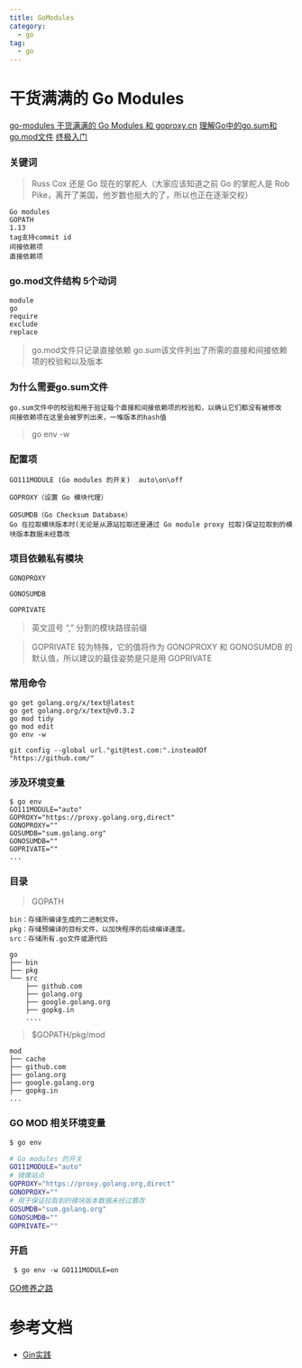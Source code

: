 ```yaml
---
title: GoModules
category:
  - go
tag:
  - go
---
```


# 干货满满的 Go Modules

[go-modules 干货满满的 Go Modules 和 goproxy.cn](https://www.jishuchi.com/read/gin-practice/3794#8c7ywi)
[理解Go中的go.sum和go.mod文件](https://golangbyexample.com/go-mod-sum-module/)
[终极入门](https://www.jishuchi.com/read/gin-practice/3795)

### 关键词

> Russ Cox 还是 Go 现在的掌舵人（大家应该知道之前 Go 的掌舵人是 Rob Pike，离开了美国，他岁数也挺大的了，所以也正在逐渐交权）

```
Go modules
GOPATH
1.13
tag支持commit id
间接依赖项
直接依赖项
```

### go.mod文件结构 5个动词

```
module
go
require
exclude
replace
```

> go.mod文件只记录直接依赖
> go.sum该文件列出了所需的直接和间接依赖项的校验和以及版本

### 为什么需要go.sum文件

```
go.sum文件中的校验和用于验证每个直接和间接依赖项的校验和，以确认它们都没有被修改
间接依赖项在这里会被罗列出来，一堆版本的hash值
```
> go env -w

### 配置项

```
GO111MODULE (Go modules 的开关)  auto\on\off

GOPROXY（设置 Go 模块代理）

GOSUMDB（Go Checksum Database）
Go 在拉取模块版本时(无论是从源站拉取还是通过 Go module proxy 拉取)保证拉取到的模块版本数据未经篡改
```

### 项目依赖私有模块
```
GONOPROXY

GONOSUMDB

GOPRIVATE
```

> 英文逗号 “,” 分割的模块路径前缀

> GOPRIVATE 较为特殊，它的值将作为 GONOPROXY 和 GONOSUMDB 的默认值，所以建议的最佳姿势是只是用 GOPRIVATE


### 常用命令

```
go get golang.org/x/text@latest
go get golang.org/x/text@v0.3.2
go mod tidy
go mod edit
go env -w

git config --global url."git@test.com:".insteadOf "https://github.com/"
```

### 涉及环境变量

```
$ go env
GO111MODULE="auto"
GOPROXY="https://proxy.golang.org,direct"
GONOPROXY=""
GOSUMDB="sum.golang.org"
GONOSUMDB=""
GOPRIVATE=""
...
```

### 目录

> GOPATH

```
bin：存储所编译生成的二进制文件。
pkg：存储预编译的目标文件，以加快程序的后续编译速度。
src：存储所有.go文件或源代码
```

```
go
├── bin
├── pkg
└── src
    ├── github.com
    ├── golang.org
    ├── google.golang.org
    ├── gopkg.in
    ....
```

> $GOPATH/pkg/mod

```
mod
├── cache
├── github.com
├── golang.org
├── google.golang.org
├── gopkg.in
...
```


### GO MOD 相关环境变量

```bash
$ go env

# Go modules 的开关
GO111MODULE="auto"
# 镜像站点
GOPROXY="https://proxy.golang.org,direct"
GONOPROXY=""
# 用于保证拉取到的模块版本数据未经过篡改
GOSUMDB="sum.golang.org"
GONOSUMDB=""
GOPRIVATE=""
```

### 开启
```
 $ go env -w GO111MODULE=on
```

[GO修养之路](https://www.yuque.com/aceld/golang/ithv8f)

# 参考文档

- [Gin实践](https://www.jishuchi.com/books/gin-practice)